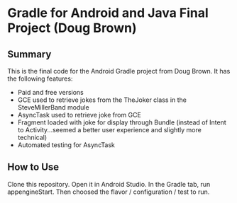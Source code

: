# Gradle for Android and Java Final Project (Doug Brown)

## Summary
This is the final code for the Android Gradle project from Doug Brown. It has the following features:
* Paid and free versions
* GCE used to retrieve jokes from the TheJoker class in the SteveMillerBand module
* AsyncTask used to retrieve joke from GCE
* Fragment loaded with joke for display through Bundle (instead of Intent to Activity...seemed a better user experience and slightly more technical)
* Automated testing for AsyncTask

## How to Use

Clone this repository. Open it in Android Studio. In the Gradle tab, run appengineStart. Then choosed the flavor / configuration / test to run.
